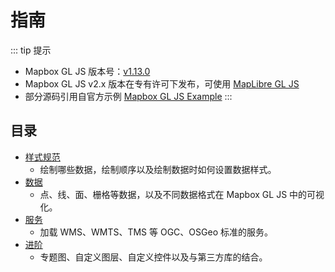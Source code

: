 # 指南

::: tip 提示
- Mapbox GL JS 版本号：[v1.13.0](https://docs.mapbox.com/mapbox-gl-js/overview/)
- Mapbox GL JS v2.x 版本在专有许可下发布，可使用 [MapLibre GL JS](https://maplibre.org/maplibre-gl-js-docs/api/)
- 部分源码引用自官方示例 [Mapbox GL JS Example](https://docs.mapbox.com/mapbox-gl-js/examples/)
:::

## 目录
* [样式规范](/style-spec/)
  * 绘制哪些数据，绘制顺序以及绘制数据时如何设置数据样式。
* [数据](/data/)
  * 点、线、面、栅格等数据，以及不同数据格式在 Mapbox GL JS 中的可视化。
* [服务](/service/)
  * 加载 WMS、WMTS、TMS 等 OGC、OSGeo 标准的服务。
* [进阶](/advance/)
  * 专题图、自定义图层、自定义控件以及与第三方库的结合。

